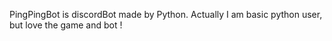 PingPingBot is discordBot made by Python.
Actually I am basic python user, but love the game and bot ! 
